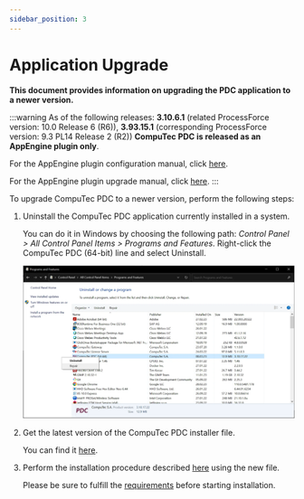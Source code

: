 ```yaml
---
sidebar_position: 3
---
```


# Application Upgrade

**This document provides information on upgrading the PDC application to a newer version.**

:::warning
   As of the following releases: **3.10.6.1** (related ProcessForce version: 10.0 Release 6 (R6)), **3.93.15.1** (corresponding ProcessForce version: 9.3 PL14 Release 2 (R2)) **CompuTec PDC is released as an AppEngine plugin only**.

   For the AppEngine plugin configuration manual, click [here](/docs/appengine/plugins-user-guide/computec-pdc-plugin).

   For the AppEngine plugin upgrade manual, click [here](/docs/appengine/plugins-user-guide/computec-pdc-plugin#upgrade-of-the-application).
:::

To upgrade CompuTec PDC to a newer version, perform the following steps:

1. Uninstall the CompuTec PDC application currently installed in a system.

   You can do it in Windows by choosing the following path: _Control Panel > All Control Panel Items > Programs and Features_. Right-click the CompuTec PDC (64-bit) line and select Uninstall.

   ![PDC Uninstall](./media/application-upgrade/pdc-uninstall.webp)
2. Get the latest version of the CompuTec PDC installer file.

   You can find it [here](first-installation.md).
3. Perform the installation procedure described [here](./first-installation.md) using the new file.

   Please be sure to fulfill the [requirements](./requirements.md) before starting installation.
